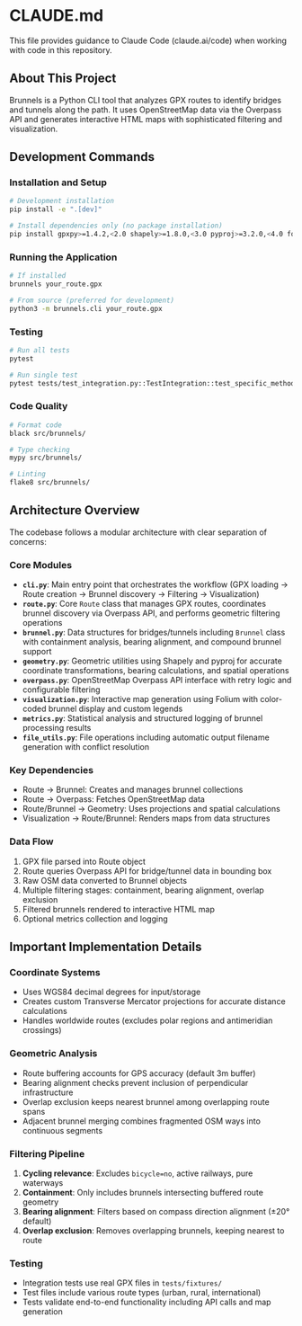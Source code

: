 # CLAUDE.md

This file provides guidance to Claude Code (claude.ai/code) when working with code in this repository.

## About This Project

Brunnels is a Python CLI tool that analyzes GPX routes to identify bridges and tunnels along the path. It uses OpenStreetMap data via the Overpass API and generates interactive HTML maps with sophisticated filtering and visualization.

## Development Commands

### Installation and Setup
```bash
# Development installation
pip install -e ".[dev]"

# Install dependencies only (no package installation)
pip install gpxpy>=1.4.2,<2.0 shapely>=1.8.0,<3.0 pyproj>=3.2.0,<4.0 folium>=0.12.0,<1.0 requests>=2.25.0,<3.0
```

### Running the Application
```bash
# If installed
brunnels your_route.gpx

# From source (preferred for development)
python3 -m brunnels.cli your_route.gpx
```

### Testing
```bash
# Run all tests
pytest

# Run single test
pytest tests/test_integration.py::TestIntegration::test_specific_method
```

### Code Quality
```bash
# Format code
black src/brunnels/

# Type checking
mypy src/brunnels/

# Linting
flake8 src/brunnels/
```

## Architecture Overview

The codebase follows a modular architecture with clear separation of concerns:

### Core Modules

- **`cli.py`**: Main entry point that orchestrates the workflow (GPX loading → Route creation → Brunnel discovery → Filtering → Visualization)
- **`route.py`**: Core `Route` class that manages GPX routes, coordinates brunnel discovery via Overpass API, and performs geometric filtering operations
- **`brunnel.py`**: Data structures for bridges/tunnels including `Brunnel` class with containment analysis, bearing alignment, and compound brunnel support
- **`geometry.py`**: Geometric utilities using Shapely and pyproj for accurate coordinate transformations, bearing calculations, and spatial operations
- **`overpass.py`**: OpenStreetMap Overpass API interface with retry logic and configurable filtering
- **`visualization.py`**: Interactive map generation using Folium with color-coded brunnel display and custom legends
- **`metrics.py`**: Statistical analysis and structured logging of brunnel processing results
- **`file_utils.py`**: File operations including automatic output filename generation with conflict resolution

### Key Dependencies
- Route → Brunnel: Creates and manages brunnel collections
- Route → Overpass: Fetches OpenStreetMap data
- Route/Brunnel → Geometry: Uses projections and spatial calculations
- Visualization → Route/Brunnel: Renders maps from data structures

### Data Flow
1. GPX file parsed into Route object
2. Route queries Overpass API for bridge/tunnel data in bounding box
3. Raw OSM data converted to Brunnel objects
4. Multiple filtering stages: containment, bearing alignment, overlap exclusion
5. Filtered brunnels rendered to interactive HTML map
6. Optional metrics collection and logging

## Important Implementation Details

### Coordinate Systems
- Uses WGS84 decimal degrees for input/storage
- Creates custom Transverse Mercator projections for accurate distance calculations
- Handles worldwide routes (excludes polar regions and antimeridian crossings)

### Geometric Analysis
- Route buffering accounts for GPS accuracy (default 3m buffer)
- Bearing alignment checks prevent inclusion of perpendicular infrastructure
- Overlap exclusion keeps nearest brunnel among overlapping route spans
- Adjacent brunnel merging combines fragmented OSM ways into continuous segments

### Filtering Pipeline
1. **Cycling relevance**: Excludes `bicycle=no`, active railways, pure waterways
2. **Containment**: Only includes brunnels intersecting buffered route geometry
3. **Bearing alignment**: Filters based on compass direction alignment (±20° default)
4. **Overlap exclusion**: Removes overlapping brunnels, keeping nearest to route

### Testing
- Integration tests use real GPX files in `tests/fixtures/`
- Test files include various route types (urban, rural, international)
- Tests validate end-to-end functionality including API calls and map generation